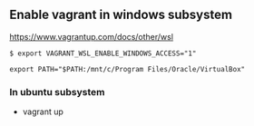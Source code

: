 ## Enable vagrant in windows subsystem

https://www.vagrantup.com/docs/other/wsl

~~~
$ export VAGRANT_WSL_ENABLE_WINDOWS_ACCESS="1"
~~~
~~~
export PATH="$PATH:/mnt/c/Program Files/Oracle/VirtualBox"
~~~

### In ubuntu subsystem
* vagrant up
